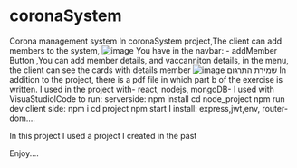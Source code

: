 # coronaSystem
Corona management system
In coronaSystem project,The client can add members to the system,
![image](https://github.com/aviyat/coronaSystem/assets/93883382/10b12aa7-66fb-416e-8978-858525f77dfb)
You have in the navbar: - addMember Button ,You can add member details, and vaccanniton details, 
in the menu, the client can see the cards with details member
![image](https://github.com/aviyat/coronaSystem/assets/93883382/6d74ee18-aa13-48b1-a07c-c9490c29dd72)
שמירת התרגום
In addition to the project, there is a pdf file in which part b of the exercise is written.
I used in the project with- react, nodejs, mongoDB-
I used with VisuaStudiolCode
to run: serverside:
 npm install 
cd node_project 
npm run dev 
client side: 
npm i
cd project
 npm start
 I install: express,jwt,env, router-dom....

In this project I used a project I created in the past

Enjoy....
